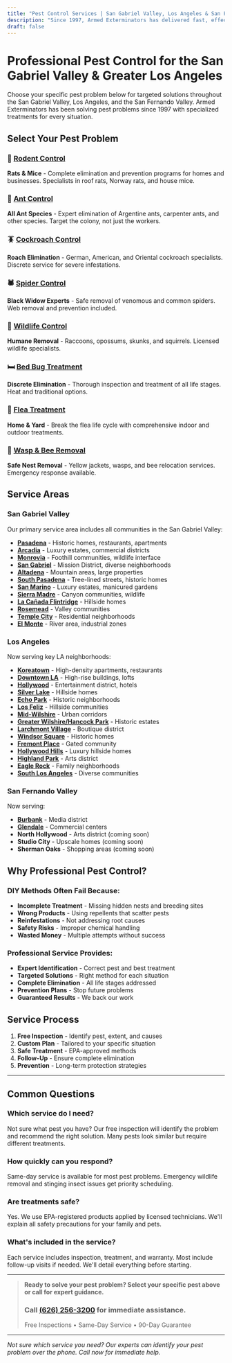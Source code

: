 ```yaml
---
title: "Pest Control Services | San Gabriel Valley, Los Angeles & San Fernando Valley"
description: "Since 1997, Armed Exterminators has delivered fast, effective pest control across the San Gabriel Valley, Los Angeles & the San Fernando Valley. Call for a free quote."
draft: false
---
```


# Professional Pest Control for the San Gabriel Valley & Greater Los Angeles

Choose your specific pest problem below for targeted solutions throughout the San Gabriel Valley, Los Angeles, and the San Fernando Valley. Armed Exterminators has been solving pest problems since 1997 with specialized treatments for every situation.

## Select Your Pest Problem

<div class="pest-services-grid">

### 🐀 [Rodent Control](/services/rodent-control/)
**Rats & Mice** - Complete elimination and prevention programs for homes and businesses. Specialists in roof rats, Norway rats, and house mice.

### 🐜 [Ant Control](/services/ant-control/)
**All Ant Species** - Expert elimination of Argentine ants, carpenter ants, and other species. Target the colony, not just the workers.

### 🪳 [Cockroach Control](/services/cockroach-exterminator/)
**Roach Elimination** - German, American, and Oriental cockroach specialists. Discrete service for severe infestations.

### 🕷️ [Spider Control](/services/spider-control/)
**Black Widow Experts** - Safe removal of venomous and common spiders. Web removal and prevention included.

### 🦝 [Wildlife Control](/wildlife-control-services/)
**Humane Removal** - Raccoons, opossums, skunks, and squirrels. Licensed wildlife specialists.

### 🛏️ [Bed Bug Treatment](/services/bed-bug-treatment/)
**Discrete Elimination** - Thorough inspection and treatment of all life stages. Heat and traditional options.

### 🦟 [Flea Treatment](/services/flea-treatment/)
**Home & Yard** - Break the flea life cycle with comprehensive indoor and outdoor treatments.

### 🐝 [Wasp & Bee Removal](/services/wasp-bee-removal/)
**Safe Nest Removal** - Yellow jackets, wasps, and bee relocation services. Emergency response available.

</div>

## Service Areas

### San Gabriel Valley
Our primary service area includes all communities in the San Gabriel Valley:
- **[Pasadena](/locations/pasadena/)** - Historic homes, restaurants, apartments
- **[Arcadia](/locations/arcadia/)** - Luxury estates, commercial districts  
- **[Monrovia](/locations/monrovia/)** - Foothill communities, wildlife interface
- **[San Gabriel](/locations/san-gabriel/)** - Mission District, diverse neighborhoods
- **[Altadena](/locations/altadena/)** - Mountain areas, large properties
- **[South Pasadena](/locations/south-pasadena/)** - Tree-lined streets, historic homes
- **[San Marino](/locations/san-marino/)** - Luxury estates, manicured gardens
- **[Sierra Madre](/locations/sierra-madre/)** - Canyon communities, wildlife
- **[La Cañada Flintridge](/locations/la-canada-flintridge/)** - Hillside homes
- **[Rosemead](/locations/rosemead/)** - Valley communities
- **[Temple City](/locations/temple-city/)** - Residential neighborhoods
- **[El Monte](/locations/el-monte/)** - River area, industrial zones

### Los Angeles
Now serving key LA neighborhoods:
- **[Koreatown](/locations/koreatown/)** - High-density apartments, restaurants
- **[Downtown LA](/locations/downtown-los-angeles/)** - High-rise buildings, lofts
- **[Hollywood](/locations/hollywood/)** - Entertainment district, hotels
- **[Silver Lake](/locations/silver-lake/)** - Hillside homes
- **[Echo Park](/locations/echo-park/)** - Historic neighborhoods
- **[Los Feliz](/locations/los-feliz/)** - Hillside communities
- **[Mid-Wilshire](/locations/mid-wilshire/)** - Urban corridors
- **[Greater Wilshire/Hancock Park](/locations/greater-wilshire-hancock-park/)** - Historic estates
- **[Larchmont Village](/locations/larchmont-village/)** - Boutique district
- **[Windsor Square](/locations/windsor-square/)** - Historic homes
- **[Fremont Place](/locations/fremont-place/)** - Gated community
- **[Hollywood Hills](/locations/hollywood-hills/)** - Luxury hillside homes
- **[Highland Park](/locations/highland-park/)** - Arts district
- **[Eagle Rock](/locations/eagle-rock/)** - Family neighborhoods
- **[South Los Angeles](/locations/south-los-angeles/)** - Diverse communities

### San Fernando Valley
Now serving:
- **[Burbank](/locations/burbank/)** - Media district
- **[Glendale](/locations/glendale/)** - Commercial centers
- **North Hollywood** - Arts district (coming soon)
- **Studio City** - Upscale homes (coming soon)
- **Sherman Oaks** - Shopping areas (coming soon)

## Why Professional Pest Control?

### DIY Methods Often Fail Because:
- **Incomplete Treatment** - Missing hidden nests and breeding sites
- **Wrong Products** - Using repellents that scatter pests
- **Reinfestations** - Not addressing root causes
- **Safety Risks** - Improper chemical handling
- **Wasted Money** - Multiple attempts without success

### Professional Service Provides:
- **Expert Identification** - Correct pest and best treatment
- **Targeted Solutions** - Right method for each situation
- **Complete Elimination** - All life stages addressed
- **Prevention Plans** - Stop future problems
- **Guaranteed Results** - We back our work

## Service Process

1. **Free Inspection** - Identify pest, extent, and causes
2. **Custom Plan** - Tailored to your specific situation
3. **Safe Treatment** - EPA-approved methods
4. **Follow-Up** - Ensure complete elimination
5. **Prevention** - Long-term protection strategies

---

## Common Questions

### Which service do I need?
Not sure what pest you have? Our free inspection will identify the problem and recommend the right solution. Many pests look similar but require different treatments.

### How quickly can you respond?
Same-day service is available for most pest problems. Emergency wildlife removal and stinging insect issues get priority scheduling.

### Are treatments safe?
Yes. We use EPA-registered products applied by licensed technicians. We'll explain all safety precautions for your family and pets.

### What's included in the service?
Each service includes inspection, treatment, and warranty. Most include follow-up visits if needed. We'll detail everything before starting.

---

> **Ready to solve your pest problem? Select your specific pest above or call for expert guidance.**
> ### Call [(626) 256-3200](tel:6262563200) for immediate assistance.
> Free Inspections • Same-Day Service • 90-Day Guarantee

---

*Not sure which service you need? Our experts can identify your pest problem over the phone. Call now for immediate help.*